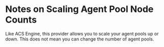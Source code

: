 # Notes on Scaling Agent Pool Node Counts

Like ACS Engine, this provider allows you to scale your agent pools up or down. This does not mean you can change the number of agent pools.